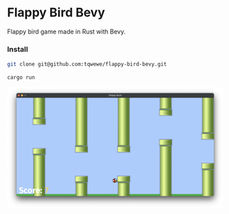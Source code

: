 # Flappy Bird Bevy

Flappy bird game made in Rust with Bevy.

### Install

```bash
git clone git@github.com:tqwewe/flappy-bird-bevy.git
```

```bash
cargo run
```

<p align="center">
  <img src="https://raw.githubusercontent.com/tqwewe/flappy-bird-bevy/main/screenshot.png">
</p>
